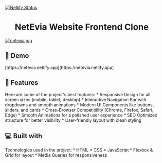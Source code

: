 [![Netlify Status](https://api.netlify.com/api/v1/badges/9598daa2-5a77-4c10-a5fd-1c3e25836243/deploy-status)](https://app.netlify.com/sites/netevia-clone/deploys)
<h1 align="center" id="title">NetEvia Website Frontend Clone</h1>

[![netevia.jpg](https://i.postimg.cc/HxvjBZ4K/netevia.jpg)](https://postimg.cc/yg9VNTGX)

<h2>🚀 Demo</h2>
[https://netevia.netlify.app](https://netevia.netlify.app)
<h2>🧐 Features</h2>
Here are some of the project's best features:
*   Responsive Design for all screen sizes (mobile, tablet, desktop)
*   Interactive Navigation Bar with dropdowns and smooth animations
*   Modern UI Components like buttons, sliders, and cards
*   Cross-Browser Compatibility (Chrome, Firefox, Safari, Edge)
*   Smooth Animations for a polished user experience
*   SEO Optimized structure for better visibility
*   User-friendly layout with clean styling
<h2>💻 Built with</h2>
Technologies used in the project:
*   HTML
*   CSS
*   JavaScript
*   Flexbox & Grid for layout
*   Media Queries for responsiveness

